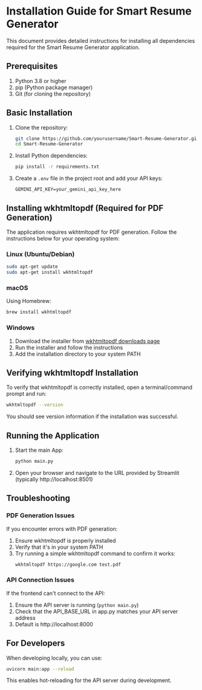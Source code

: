 # Installation Guide for Smart Resume Generator

This document provides detailed instructions for installing all dependencies required for the Smart Resume Generator application.

## Prerequisites

1. Python 3.8 or higher
2. pip (Python package manager)
3. Git (for cloning the repository)

## Basic Installation

1. Clone the repository:
   ```bash
   git clone https://github.com/yourusername/Smart-Resume-Generator.git
   cd Smart-Resume-Generator
   ```

2. Install Python dependencies:
   ```bash
   pip install -r requirements.txt
   ```

3. Create a `.env` file in the project root and add your API keys:
   ```
   GEMINI_API_KEY=your_gemini_api_key_here
   ```

## Installing wkhtmltopdf (Required for PDF Generation)

The application requires wkhtmltopdf for PDF generation. Follow the instructions below for your operating system:

### Linux (Ubuntu/Debian)

```bash
sudo apt-get update
sudo apt-get install wkhtmltopdf
```

### macOS

Using Homebrew:
```bash
brew install wkhtmltopdf
```

### Windows

1. Download the installer from [wkhtmltopdf downloads page](https://wkhtmltopdf.org/downloads.html)
2. Run the installer and follow the instructions
3. Add the installation directory to your system PATH

## Verifying wkhtmltopdf Installation

To verify that wkhtmltopdf is correctly installed, open a terminal/command prompt and run:

```bash
wkhtmltopdf --version
```

You should see version information if the installation was successful.

## Running the Application

1. Start the main App:
   ```bash
   python main.py
   ```


3. Open your browser and navigate to the URL provided by Streamlit (typically http://localhost:8501)

## Troubleshooting

### PDF Generation Issues

If you encounter errors with PDF generation:

1. Ensure wkhtmltopdf is properly installed
2. Verify that it's in your system PATH
3. Try running a simple wkhtmltopdf command to confirm it works:
   ```bash
   wkhtmltopdf https://google.com test.pdf
   ```

### API Connection Issues

If the frontend can't connect to the API:
1. Ensure the API server is running (`python main.py`)
2. Check that the API_BASE_URL in app.py matches your API server address
3. Default is http://localhost:8000

## For Developers

When developing locally, you can use:
```bash
uvicorn main:app --reload
```

This enables hot-reloading for the API server during development.
